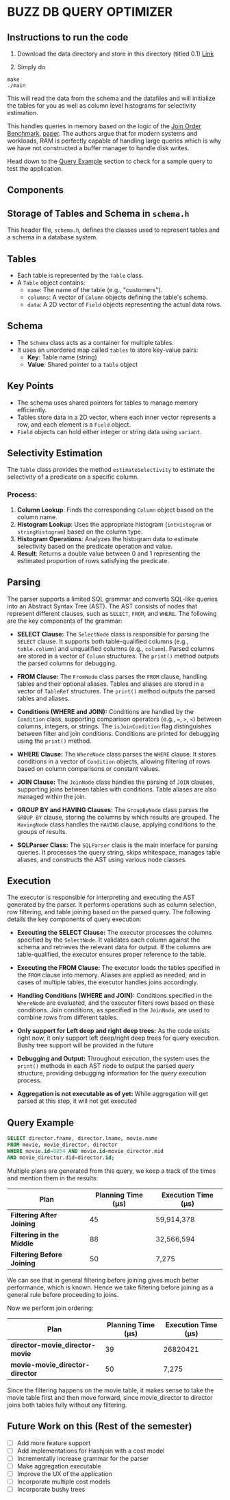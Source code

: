 # BUZZ DB QUERY OPTIMIZER

## Instructions to run the code

1. Download the data directory and store in this directory (titled 0.1)
[Link](https://gtvault-my.sharepoint.com/:f:/g/personal/hdhillon30_gatech_edu/EqgjMTCCexZPnRpI3iB65mIB0nviyqCxdqRmkBIHlfHArA?e=J3imIi)

2. Simply do

```
make
./main
```

This will read the data from the schema and the datafiles and will initialize the tables for you as well as column level histograms for selectivity estimation.

This handles queries in memory based on the logic of the [Join Order Benchmark](https://github.com/gregrahn/join-order-benchmark), [paper](http://www.vldb.org/pvldb/vol9/p204-leis.pdf). 
The authors argue that for modern systems and workloads, RAM is perfectly capable of handling large queries which is why we have not constructed a buffer manager to handle disk writes.

Head down to the [Query Example](https://github.com/hershd23/query_optimization/tree/main/cpp_src#query-example) section to check for a sample query to test the application.


## Components

## Storage of Tables and Schema in `schema.h`

This header file, `schema.h`, defines the classes used to represent tables and a schema in a database system.

## Tables
* Each table is represented by the `Table` class.
* A `Table` object contains:
  * `name`: The name of the table (e.g., "customers").
  * `columns`: A vector of `Column` objects defining the table's schema.
  * `data`: A 2D vector of `Field` objects representing the actual data rows.

## Schema
* The `Schema` class acts as a container for multiple tables.
* It uses an unordered map called `tables` to store key-value pairs:
  * **Key**: Table name (string)
  * **Value**: Shared pointer to a `Table` object

## Key Points
* The schema uses shared pointers for tables to manage memory efficiently.
* Tables store data in a 2D vector, where each inner vector represents a row, and each element is a `Field` object.
* `Field` objects can hold either integer or string data using `variant`.

## Selectivity Estimation

The `Table` class provides the method `estimateSelectivity` to estimate the selectivity of a predicate on a specific column.

### Process:
1. **Column Lookup**: Finds the corresponding `Column` object based on the column name.
2. **Histogram Lookup**: Uses the appropriate histogram (`intHistogram` or `stringHistogram`) based on the column type.
3. **Histogram Operations**: Analyzes the histogram data to estimate selectivity based on the predicate operation and value.
4. **Result**: Returns a double value between 0 and 1 representing the estimated proportion of rows satisfying the predicate.

## Parsing

The parser supports a limited SQL grammar and converts SQL-like queries into an Abstract Syntax Tree (AST). The AST consists of nodes that represent different clauses, such as `SELECT`, `FROM`, and `WHERE`. The following are the key components of the grammar:

* **SELECT Clause:** The `SelectNode` class is responsible for parsing the `SELECT` clause. It supports both table-qualified columns (e.g., `table.column`) and unqualified columns (e.g., `column`). Parsed columns are stored in a vector of `Column` structures. The `print()` method outputs the parsed columns for debugging.

* **FROM Clause:** The `FromNode` class parses the `FROM` clause, handling tables and their optional aliases. Tables and aliases are stored in a vector of `TableRef` structures. The `print()` method outputs the parsed tables and aliases.

* **Conditions (WHERE and JOIN):** Conditions are handled by the `Condition` class, supporting comparison operators (e.g., `=`, `>`, `<`) between columns, integers, or strings. The `isJoinCondition` flag distinguishes between filter and join conditions. Conditions are printed for debugging using the `print()` method.

* **WHERE Clause:** The `WhereNode` class parses the `WHERE` clause. It stores conditions in a vector of `Condition` objects, allowing filtering of rows based on column comparisons or constant values.

* **JOIN Clause:** The `JoinNode` class handles the parsing of `JOIN` clauses, supporting joins between tables with conditions. Table aliases are also managed within the join.

* **GROUP BY and HAVING Clauses:** The `GroupByNode` class parses the `GROUP BY` clause, storing the columns by which results are grouped. The `HavingNode` class handles the `HAVING` clause, applying conditions to the groups of results.

* **SQLParser Class:** The `SQLParser` class is the main interface for parsing queries. It processes the query string, skips whitespace, manages table aliases, and constructs the AST using various node classes.

## Execution

The executor is responsible for interpreting and executing the AST generated by the parser. It performs operations such as column selection, row filtering, and table joining based on the parsed query. The following details the key components of query execution:

* **Executing the SELECT Clause:** The executor processes the columns specified by the `SelectNode`. It validates each column against the schema and retrieves the relevant data for output. If the columns are table-qualified, the executor ensures proper reference to the table.

* **Executing the FROM Clause:** The executor loads the tables specified in the `FROM` clause into memory. Aliases are applied as needed, and in cases of multiple tables, the executor handles joins accordingly.

* **Handling Conditions (WHERE and JOIN):** Conditions specified in the `WhereNode` are evaluated, and the executor filters rows based on these conditions. Join conditions, as specified in the `JoinNode`, are used to combine rows from different tables.

* **Only support for Left deep and right deep trees:** As the code exists right now, it only support left deep/right deep trees for query execution. Bushy tree support will be provided in the future

* **Debugging and Output:** Throughout execution, the system uses the `print()` methods in each AST node to output the parsed query structure, providing debugging information for the query execution process.

* **Aggregation is not executable as of yet:** While aggregation will get parsed at this step, it will not get executed

## Query Example

```sql
SELECT director.fname, director.lname, movie.name 
FROM movie, movie_director, director 
WHERE movie.id=8854 AND movie.id=movie_director.mid 
AND movie_director.did=director.id;
```

Multiple plans are generated from this query, we keep a track of the times and mention them in the results:

| Plan | Planning Time (µs) | Execution Time (µs) |
|------|-------------------|-------------------|
| **Filtering After Joining** | 45 | 59,914,378 |
| **Filtering in the Middle** | 88 | 32,566,594 |
| **Filtering Before Joining** | 50 | 7,275 |

We can see that in general filtering before joining gives much better performance, which is known. Hence we take filtering before joining as a general rule before proceeding to joins.

Now we perform join ordering:

| Plan | Planning Time (µs) | Execution Time (µs) |
|------|-------------------|-------------------|
| **director-movie_director-movie** | 39 | 26820421 |
| **movie-movie_director-director** | 50 | 7,275 |

Since the filtering happens on the movie table, it makes sense to take the movie table first and then move forward, since movie_director to director joins both tables fully without any filtering.

## Future Work on this (Rest of the semester)

- [ ] Add more feature support
- [ ] Add implementations for Hashjoin with a cost model
- [ ] Incrementally increase grammar for the parser
- [ ] Make aggregation executable
- [ ] Improve the UX of the application
- [ ] Incorporate multiple cost models
- [ ] Incorporate bushy trees
